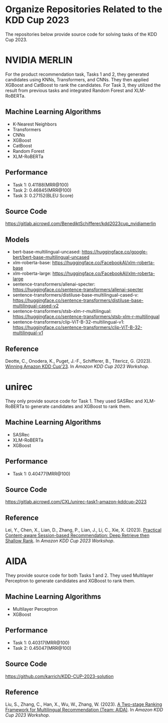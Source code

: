 # Organize Repositories Related to the KDD Cup 2023
The repositories below provide source code for solving tasks of the KDD Cup 2023.

# NVIDIA MERLIN
For the product recommendation task, Tasks 1 and 2, they generated candidates using KNNs, Transformers, and CNNs. They then applied XGBoost and CatBoost to rank the candidates. For Task 3, they utilized the result from previous tasks and integrated Random Forest and XLM-RoBERTa. 

## Machine Learning Algorithms
- K-Nearest Neighbors
- Transformers
- CNNs
- XGBoost
- CatBoost
- Random Forest
- XLM-RoBERTa

## Performance
- Task 1: 0.41188(MRR@100)
- Task 2: 0.46845(MRR@100)
- Task 3: 0.27152(BLEU Score)

## Source Code 
https://gitlab.aicrowd.com/BenediktSchifferer/kdd2023cup_nvidiamerlin

## Models
- bert-base-multilingual-uncased: https://huggingface.co/google-bert/bert-base-multilingual-uncased
- xlm-roberta-base: https://huggingface.co/FacebookAI/xlm-roberta-base
- xlm-roberta-large: https://huggingface.co/FacebookAI/xlm-roberta-large
- sentence-transformers/allenai-specter: https://huggingface.co/sentence-transformers/allenai-specter
- sentence-transformers/distiluse-base-multilingual-cased-v: https://huggingface.co/sentence-transformers/distiluse-base-multilingual-cased-v2
- sentence-transformers/stsb-xlm-r-multilingual: https://huggingface.co/sentence-transformers/stsb-xlm-r-multilingual
- sentence-transformers/clip-ViT-B-32-multilingual-v1: https://huggingface.co/sentence-transformers/clip-ViT-B-32-multilingual-v1

## Reference
Deotte, C., Onodera, K., Puget, J.-F., Schifferer, B., Titericz, G. (2023). [Winning Amazon KDD Cup'23](https://openreview.net/forum?id=J3wj55kK5t). In *Amazon KDD Cup 2023 Workshop*.

# unirec
They only provide source code for Task 1. They used SASRec and XLM-RoBERTa to generate candidates and XGBoost to rank them.

## Machine Learning Algorithms
- SASRec
- XLM-RoBERTa
- XGBoost

## Performance
- Task 1: 0.40477(MRR@100)

## Source Code 
https://gitlab.aicrowd.com/CXL/unirec-task1-amazon-kddcup-2023

## Reference
Lei, Y., Chen, X., Lian, D., Zhang, P., Lian, J., Li, C., Xie, X. (2023). [Practical Content-aware Session-based Recommendation: Deep Retrieve then Shallow Rank](https://openreview.net/forum?id=6MdSsLgDei). In *Amazon KDD Cup 2023 Workshop*.

# AIDA
They provide source code for both Tasks 1 and 2. They used Multilayer Perceptron to generate candidates and XGBoost to rank them.
## Machine Learning Algorithms
- Multilayer Perceptron
- XGBoost

## Performance
- Task 1: 0.40317(MRR@100)
- Task 2: 0.45047(MRR@100)

## Source Code
https://github.com/karrich/KDD-CUP-2023-solution

## Reference
Liu, S., Zhang, C., Han, X., Wu, W., Zhang, W. (2023). [A Two-stage Ranking Framework for Multilingual Recommendation (Team: AIDA)](https://openreview.net/forum?id=0XrovX52cO). In *Amazon KDD Cup 2023 Workshop*.
